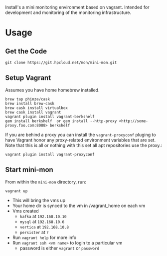 Install's a mini monitoring environment based on vagrant. Intended for development and monitoring of the monitoring infrastructure.

# Usage

## Get the Code

```
git clone https://git.hpcloud.net/mon/mini-mon.git
```

## Setup Vagrant
Assumes you have home homebrew installed.

```
brew tap phinze/cask
brew install brew-cask
brew cask install virtualbox 
brew cask install vagrant
vagrant plugin install vagrant-berkshelf
gem install berkshelf  or gem install --http-proxy <http://some-proxy.foo.com:8088> berkshelf
```

If you are behind a proxy you can install the `vagrant-proxyconf` pluging to have Vagrant honor any proxy-related
environment variables that are set. Note that this is all or nothing with this set all apt repositories use the proxy.:

```
vagrant plugin install vagrant-proxyconf
```

## Start mini-mon

From within the `mini-mon` directory, run:

```
vagrant up
```

- This will bring the vms up
- Your home dir is synced to the vm in /vagrant_home on each vm
- Vms created
  - `kafka` at `192.168.10.10`
  - `mysql` at `192.168.10.6`
  - `vertica` at `192.168.10.8`
  - `persister` at `?`
- Run `vagrant help` for more info
- Run `vagrant ssh <vm name>` to login to a particular vm
  - password is either `vagrant` or `password`
  
